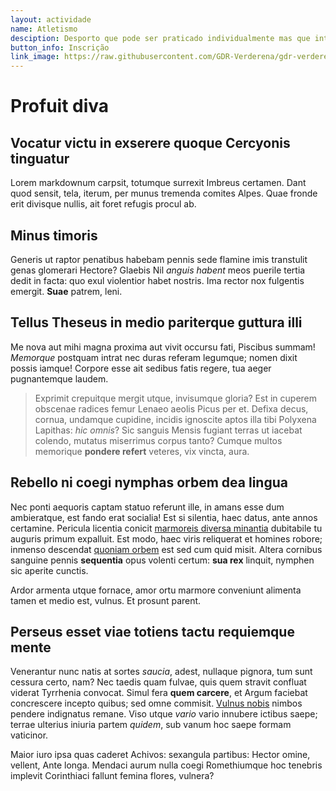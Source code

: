 ```yaml
---
layout: actividade
name: Atletismo
desciption: Desporto que pode ser praticado individualmente mas que integrado na nossa equipa vai ser mais motivador, vem treinar connosco.
button_info: Inscrição
link_image: https://raw.githubusercontent.com/GDR-Verderena/gdr-verderena.github.io/master/assets/img/more-service-3.jpg
---
```



# Profuit diva

## Vocatur victu in exserere quoque Cercyonis tinguatur

Lorem markdownum carpsit, totumque surrexit Imbreus certamen. Dant quod sensit,
tela, iterum, per munus tremenda comites Alpes. Quae fronde erit divisque
nullis, ait foret refugis procul ab.

## Minus timoris

Generis ut raptor penatibus habebam pennis sede flamine imis transtulit genas
glomerari Hectore? Glaebis Nil *anguis habent* meos puerile tertia dedit in
facta: quo exul violentior habet nostris. Ima rector nox fulgentis emergit.
**Suae** patrem, leni.

## Tellus Theseus in medio pariterque guttura illi

Me nova aut mihi magna proxima aut vivit occursu fati, Piscibus summam!
*Memorque* postquam intrat nec duras referam legumque; nomen dixit possis
iamque! Corpore esse ait sedibus fatis regere, tua aeger pugnantemque laudem.

> Exprimit crepuitque mergit utque, invisumque gloria? Est in cuperem obscenae
> radices femur Lenaeo aeolis Picus per et. Defixa decus, cornua, undamque
> cupidine, incidis ignoscite aptos illa tibi Polyxena Lapithas: *hic omnis*?
> Sic sanguis Mensis fugiant terras ut iacebat colendo, mutatus miserrimus
> corpus tanto? Cumque multos memorique **pondere refert** veteres, vix vincta,
> aura.

## Rebello ni coegi nymphas orbem dea lingua

Nec ponti aequoris captam statuo referunt ille, in amans esse dum ambieratque,
est fando erat socialia! Est si silentia, haec datus, ante annos certamine.
Pericula licentia conicit [marmoreis diversa
minantia](http://www.nocentius-illa.org/iove) dubitabile tu auguris primum
expalluit. Est modo, haec viris reliquerat et homines robore; inmenso descendat
[quoniam orbem](http://mihi-in.net/virgineusque-an.aspx) est sed cum quid misit.
Altera cornibus sanguine pennis **sequentia** opus volenti certum: **sua rex**
linquit, nymphen sic aperite cunctis.

Ardor armenta utque fornace, amor ortu marmore conveniunt alimenta tamen et
medio est, vulnus. Et prosunt parent.

## Perseus esset viae totiens tactu requiemque mente

Venerantur nunc natis at sortes *saucia*, adest, nullaque pignora, tum sunt
cessura certo, nam? Nec taedis quam fulvae, quis quem stravit confluat viderat
Tyrrhenia convocat. Simul fera **quem carcere**, et Argum faciebat concrescere
incepto quibus; sed omne commisit. [Vulnus nobis](http://esse.org/) nimbos
pendere indignatus remane. Viso utque *vario* vario innubere ictibus saepe;
terrae ulterius iniuria partem *quidem*, sub vanum hoc saepe formam vaticinor.

Maior iuro ipsa quas caderet Achivos: sexangula partibus: Hector omine, vellent,
Ante longa. Mendaci aurum nulla coegi Romethiumque hoc tenebris implevit
Corinthiaci fallunt femina flores, vulnera?
